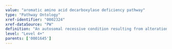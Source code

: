 ```yaml
---
value: "aromatic amino acid decarboxylase deficiency pathway"
type: "Pathway Ontology"
xref-identifier: "0002324"
xref-dataSource: "PW"
definition: "An autosomal recessive condition resulting from alterations in neurotransmitter metabolism and due to defects in the AADC gene."
level: "Level 4+"
parents: ['0001645']
---
```

